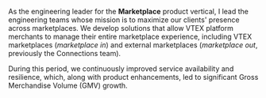 <!-- Engineering Leader for the Marketplace product vertical (from Jan 2024 to Oct 2024) -->

As the engineering leader for the **Marketplace** product vertical, I lead the engineering teams whose mission is to maximize our clients' presence across marketplaces. We develop solutions that allow VTEX platform merchants to manage their entire marketplace experience, including VTEX marketplaces (*marketplace in*) and external marketplaces (*marketplace out*, previously the Connections team).

During this period, we continuously improved service availability and resilience, which, along with product enhancements, led to significant Gross Merchandise Volume (GMV) growth.

<!--
Como líder de engenharia da vertical de produto *Marketplace*, lidero os times de engenharia que têm por missão maximizar a presença de nossos clientes em diferentes marketplaces. Desenvolvemos soluções que permitem que os varejistas da plataforma VTEX gerenciem toda a sua experiência de marketplaces, incluindo os marketplaces VTEX (*marketplace in*) e marketplaces externos (*marketplace out*, anteriormente o time de Connections).

Durante esse período, aprimoramos a disponibilidade e resiliência dos serviços e melhoramos os produtos, resultando em um crescimento significativo do Volume Bruto de Mercadoria (Gross Merchandise Volume - GMV).

-->